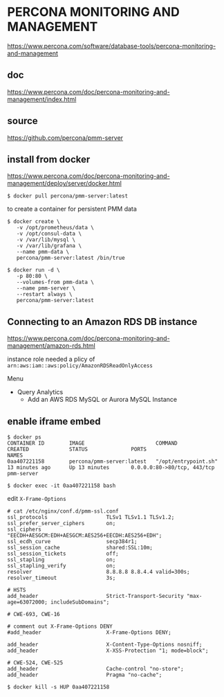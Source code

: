 # PERCONA MONITORING AND MANAGEMENT

https://www.percona.com/software/database-tools/percona-monitoring-and-management

## doc
https://www.percona.com/doc/percona-monitoring-and-management/index.html

## source

https://github.com/percona/pmm-server

## install from docker

https://www.percona.com/doc/percona-monitoring-and-management/deploy/server/docker.html

```console
$ docker pull percona/pmm-server:latest
```

to create a container for persistent PMM data
```console
$ docker create \
   -v /opt/prometheus/data \
   -v /opt/consul-data \
   -v /var/lib/mysql \
   -v /var/lib/grafana \
   --name pmm-data \
   percona/pmm-server:latest /bin/true
```

```console
$ docker run -d \
   -p 80:80 \
   --volumes-from pmm-data \
   --name pmm-server \
   --restart always \
   percona/pmm-server:latest
```

## Connecting to an Amazon RDS DB instance

https://www.percona.com/doc/percona-monitoring-and-management/amazon-rds.html

instance role needed a plicy of `arn:aws:iam::aws:policy/AmazonRDSReadOnlyAccess` 

Menu
 - Query Analytics
   - Add an AWS RDS MySQL or Aurora MySQL Instance
   
   
   
## enable iframe embed 

```console
$ docker ps
CONTAINER ID        IMAGE                       COMMAND                CREATED             STATUS              PORTS                         NAMES
0aa407221158        percona/pmm-server:latest   "/opt/entrypoint.sh"   13 minutes ago      Up 13 minutes       0.0.0.0:80->80/tcp, 443/tcp   pmm-server
```
```console
$ docker exec -it 0aa407221158 bash
```

edit `X-Frame-Options`
```nginx
# cat /etc/nginx/conf.d/pmm-ssl.conf
ssl_protocols                   TLSv1 TLSv1.1 TLSv1.2;
ssl_prefer_server_ciphers       on;
ssl_ciphers                     "EECDH+AESGCM:EDH+AESGCM:AES256+EECDH:AES256+EDH";
ssl_ecdh_curve                  secp384r1;
ssl_session_cache               shared:SSL:10m;
ssl_session_tickets             off;
ssl_stapling                    on;
ssl_stapling_verify             on;
resolver                        8.8.8.8 8.8.4.4 valid=300s;
resolver_timeout                3s;

# HSTS
add_header                      Strict-Transport-Security "max-age=63072000; includeSubDomains";

# CWE-693, CWE-16

# comment out X-Frame-Options DENY
#add_header                     X-Frame-Options DENY;   

add_header                      X-Content-Type-Options nosniff;
add_header                      X-XSS-Protection "1; mode=block";

# CWE-524, CWE-525
add_header                      Cache-control "no-store";
add_header                      Pragma "no-cache";
```

```
$ docker kill -s HUP 0aa407221158
```

